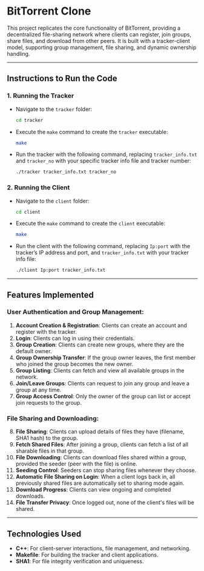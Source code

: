 # **BitTorrent Clone**

This project replicates the core functionality of BitTorrent, providing a decentralized file-sharing network where clients can register, join groups, share files, and download from other peers. It is built with a tracker-client model, supporting group management, file sharing, and dynamic ownership handling.

---

## **Instructions to Run the Code**

### 1. **Running the Tracker**

* Navigate to the `tracker` folder:

  ```bash
  cd tracker
  ```
* Execute the `make` command to create the `tracker` executable:

  ```bash
  make
  ```
* Run the tracker with the following command, replacing `tracker_info.txt` and `tracker_no` with your specific tracker info file and tracker number:

  ```bash
  ./tracker tracker_info.txt tracker_no
  ```

### 2. **Running the Client**

* Navigate to the `client` folder:

  ```bash
  cd client
  ```
* Execute the `make` command to create the `client` executable:

  ```bash
  make
  ```
* Run the client with the following command, replacing `Ip:port` with the tracker’s IP address and port, and `tracker_info.txt` with your tracker info file:

  ```bash
  ./client Ip:port tracker_info.txt
  ```

---

## **Features Implemented**

### **User Authentication and Group Management:**

1. **Account Creation & Registration**: Clients can create an account and register with the tracker.
2. **Login**: Clients can log in using their credentials.
3. **Group Creation**: Clients can create new groups, where they are the default owner.
4. **Group Ownership Transfer**: If the group owner leaves, the first member who joined the group becomes the new owner.
5. **Group Listing**: Clients can fetch and view all available groups in the network.
6. **Join/Leave Groups**: Clients can request to join any group and leave a group at any time.
7. **Group Access Control**: Only the owner of the group can list or accept join requests to the group.

### **File Sharing and Downloading:**

8. **File Sharing**: Clients can upload details of files they have (filename, SHA1 hash) to the group.
9. **Fetch Shared Files**: After joining a group, clients can fetch a list of all sharable files in that group.
10. **File Downloading**: Clients can download files shared within a group, provided the seeder (peer with the file) is online.
11. **Seeding Control**: Seeders can stop sharing files whenever they choose.
12. **Automatic File Sharing on Login**: When a client logs back in, all previously shared files are automatically set to sharing mode again.
13. **Download Progress**: Clients can view ongoing and completed downloads.
14. **File Transfer Privacy**: Once logged out, none of the client's files will be shared.

---

## **Technologies Used**

* **C++**: For client-server interactions, file management, and networking.
* **Makefile**: For building the tracker and client applications.
* **SHA1**: For file integrity verification and uniqueness.
